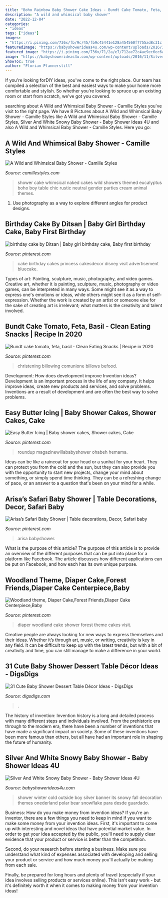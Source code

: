 ```yaml
---
title: "Boho Rainbow Baby Shower Cake Ideas - Bundt Cake Tomato, Feta, Basil"
description: "A wild and whimsical baby shower"
date: "2022-12-04"
categories:
- "ideas"
tags: ["ideas"]
images:
- "https://i.pinimg.com/736x/fb/9c/45/fb9c45441e128a454560f7755ad8c31c.jpg"
featuredImage: "https://babyshowerideas4u.com/wp-content/uploads/2016/11/Silver-And-White-Snowy-Baby-Shower-Polar-Bear.jpg"
featured_image: "https://i.pinimg.com/736x/71/2a/e7/712ae72c4ae9ec6ec6a3d2707420c669.jpg"
image: "https://babyshowerideas4u.com/wp-content/uploads/2016/11/Silver-And-White-Snowy-Baby-Shower-Polar-Bear.jpg"
ShowToc: true
author: "Florian Pfannerstill"
---
```



If you're looking forDIY ideas, you've come to the right place. Our team has compiled a selection of the best and easiest ways to make your home more comfortable and stylish. So whether you're looking to spruce up an existing room or start from scratch, we've got you covered.

	

		
searching about A Wild and Whimsical Baby Shower - Camille Styles you've visit to the right page. We have 8 Pictures about A Wild and Whimsical Baby Shower - Camille Styles like A Wild and Whimsical Baby Shower - Camille Styles, Silver And White Snowy Baby Shower - Baby Shower Ideas 4U and also A Wild and Whimsical Baby Shower - Camille Styles. Here you go:
		
    
## A Wild And Whimsical Baby Shower - Camille Styles

<img loading=lazy src="http://camillestyles.com/wp-content/uploads/2015/05/14.jpg" onerror="this.onerror=null;this.src='https://tse1.mm.bing.net/th?id=OIP.gcMYvsVlggG_0y6LlfcdhgHaLG&amp;pid=15.1';" alt="A Wild and Whimsical Baby Shower - Camille Styles">

_Source: camillestyles.com_

>shower cake whimsical naked cakes wild showers themed eucalyptus boho boy table chic rustic neutral gender parties cream animal themes. 

	

1. Use photography as a way to explore different angles for product designs.

    
## Birthday Cake By Ditsan | Baby Girl Birthday Cake, Baby First Birthday

<img loading=lazy src="https://i.pinimg.com/736x/71/2a/e7/712ae72c4ae9ec6ec6a3d2707420c669.jpg" onerror="this.onerror=null;this.src='https://tse1.mm.bing.net/th?id=OIP.xLWZGZaj4BigzKybkVkqBgHaLH&amp;pid=15.1';" alt="birthday cake by Ditsan | Baby girl birthday cake, Baby first birthday">

_Source: pinterest.com_

>cake birthday cakes princess cakesdecor disney visit advertisement bluecake. 

	

Types of art: Painting, sculpture, music, photography, and video games.
Creative art, whether it is painting, sculpture, music, photography or video games, can be interpreted in many ways. Some might see it as a way to express one's emotions or ideas, while others might see it as a form of self-expression. Whether the work is created by an artist or someone else for the sake of creating art is irrelevant; what matters is the creativity and talent involved.

    
## Bundt Cake Tomato, Feta, Basil - Clean Eating Snacks | Recipe In 2020

<img loading=lazy src="https://i.pinimg.com/736x/98/da/a7/98daa788b9de0f038f65bcba90b598c8.jpg" onerror="this.onerror=null;this.src='https://tse3.mm.bing.net/th?id=OIP.s5nAxVl5JlOlWGjiJpV_NQHaLH&amp;pid=15.1';" alt="Bundt cake tomato, feta, basil - Clean Eating Snacks | Recipe in 2020">

_Source: pinterest.com_

>christening billowing comunione billows befood. 

	

Development: How does development improve Invention ideas?
Development is an important process in the life of any company. It helps improve ideas, create new products and services, and solve problems. Inventions are a result of development and are often the best way to solve problems.

    
## Easy Butter Icing | Baby Shower Cakes, Shower Cakes, Cake

<img loading=lazy src="https://i.pinimg.com/originals/47/5a/0f/475a0f380f851cccd6233f1947a4cbd3.jpg" onerror="this.onerror=null;this.src='https://tse3.mm.bing.net/th?id=OIP.k9f-2_VAoQAChjwVBX1zmwHaLH&amp;pid=15.1';" alt="Easy Butter Icing | Baby shower cakes, Shower cakes, Cake">

_Source: pinterest.com_

>roundup magazinewillababyshower ohabeh hemama. 

	

Ideas can be like a raincoat for your head or a sunhat for your heart. They can protect you from the cold and the sun, but they can also provide you with the opportunity to start new projects, change your mind about something, or simply spend time thinking. They can be a refreshing change of pace, or an answer to a question that's been on your mind for a while.

    
## Arisa’s Safari Baby Shower | Table Decorations, Decor, Safari Baby

<img loading=lazy src="https://i.pinimg.com/736x/fb/9c/45/fb9c45441e128a454560f7755ad8c31c.jpg" onerror="this.onerror=null;this.src='https://tse1.mm.bing.net/th?id=OIP.GGYA1BO_6U5uCrRisw3PEgHaJ3&amp;pid=15.1';" alt="Arisa’s Safari Baby Shower | Table decorations, Decor, Safari baby">

_Source: pinterest.com_

>arisa babyshower. 

	

What is the purpose of this article?
The purpose of this article is to provide an overview of the different purposes that can be put into place for a platform like Facebook. The article discusses how different applications can be put on Facebook, and how each has its own unique purpose.

    
## Woodland Theme, Diaper Cake,Forest Friends,Diaper Cake Centerpiece,Baby

<img loading=lazy src="https://i.pinimg.com/736x/48/7f/ef/487fef75a51541303ee8da65dec0ff25.jpg" onerror="this.onerror=null;this.src='https://tse3.mm.bing.net/th?id=OIP.PMLdXlRhN6DFyozwsIjCHgHaKw&amp;pid=15.1';" alt="Woodland theme, Diaper Cake,Forest Friends,Diaper Cake Centerpiece,Baby">

_Source: pinterest.com_

>diaper woodland cake shower forest theme cakes visit. 

	

Creative people are always looking for new ways to express themselves and their ideas. Whether it’s through art, music, or writing, creativity is key in any field. It can be difficult to keep up with the latest trends, but with a bit of creativity and time, you can still manage to make a difference in your world.

    
## 31 Cute Baby Shower Dessert Table Décor Ideas - DigsDigs

<img loading=lazy src="https://www.digsdigs.com/photos/cute-baby-shower-sweets-tabl-decor-ideas-19.jpg" onerror="this.onerror=null;this.src='https://tse3.mm.bing.net/th?id=OIP.2IP8PXKPI3NHZDRnEvJBEAAAAA&amp;pid=15.1';" alt="31 Cute Baby Shower Dessert Table Décor Ideas - DigsDigs">

_Source: digsdigs.com_

>. 

	

The history of invention:
Invention history is a long and detailed process with many different steps and individuals involved. From the prehistoric era through to the modern era, there have been a number of inventions that have made a significant impact on society. Some of these inventions have been more famous than others, but all have had an important role in shaping the future of humanity.

    
## Silver And White Snowy Baby Shower - Baby Shower Ideas 4U

<img loading=lazy src="https://babyshowerideas4u.com/wp-content/uploads/2016/11/Silver-And-White-Snowy-Baby-Shower-Polar-Bear.jpg" onerror="this.onerror=null;this.src='https://tse4.mm.bing.net/th?id=OIP.Y6BwsTe41Zd7OAddJYIFjgHaJH&amp;pid=15.1';" alt="Silver And White Snowy Baby Shower - Baby Shower Ideas 4U">

_Source: babyshowerideas4u.com_

>shower winter cold outside boy silver banner its snowy fall decoration themes onederland polar bear snowflake para desde guardado. 

	

Business: How do you make money from invention ideas?
If you're an inventor, there are a few things you need to keep in mind if you want to make some money from your invention ideas. 
First, it's important to come up with interesting and novel ideas that have potential market value. In order to get your idea accepted by the public, you'll need to supply clear evidence that your product or service is better than the competition.

Second, do your research before starting a business. Make sure you understand what kind of expenses associated with developing and selling your product or service and how much money you'll actually be making from each sale.

Finally, be prepared for long hours and plenty of travel (especially if your idea involves selling products or services online). This isn't easy work - but it's definitely worth it when it comes to making money from your invention ideas!

